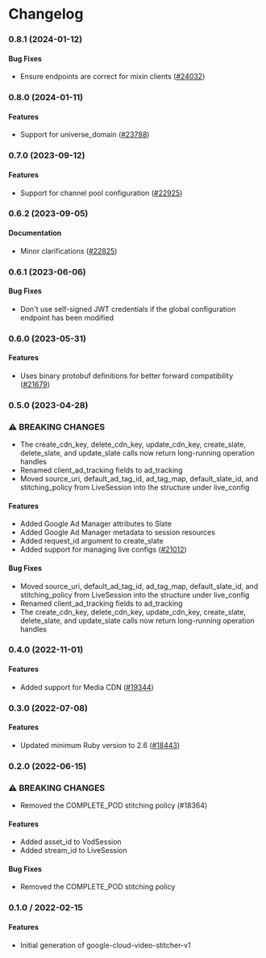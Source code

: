 # Changelog

### 0.8.1 (2024-01-12)

#### Bug Fixes

* Ensure endpoints are correct for mixin clients ([#24032](https://github.com/googleapis/google-cloud-ruby/issues/24032)) 

### 0.8.0 (2024-01-11)

#### Features

* Support for universe_domain ([#23788](https://github.com/googleapis/google-cloud-ruby/issues/23788)) 

### 0.7.0 (2023-09-12)

#### Features

* Support for channel pool configuration ([#22925](https://github.com/googleapis/google-cloud-ruby/issues/22925)) 

### 0.6.2 (2023-09-05)

#### Documentation

* Minor clarifications ([#22825](https://github.com/googleapis/google-cloud-ruby/issues/22825)) 

### 0.6.1 (2023-06-06)

#### Bug Fixes

* Don't use self-signed JWT credentials if the global configuration endpoint has been modified 

### 0.6.0 (2023-05-31)

#### Features

* Uses binary protobuf definitions for better forward compatibility ([#21679](https://github.com/googleapis/google-cloud-ruby/issues/21679)) 

### 0.5.0 (2023-04-28)

### ⚠ BREAKING CHANGES

* The create_cdn_key, delete_cdn_key, update_cdn_key, create_slate, delete_slate, and update_slate calls now return long-running operation handles
* Renamed client_ad_tracking fields to ad_tracking
* Moved source_uri, default_ad_tag_id, ad_tag_map, default_slate_id, and stitching_policy from LiveSession into the structure under live_config

#### Features

* Added Google Ad Manager attributes to Slate 
* Added Google Ad Manager metadata to session resources 
* Added request_id argument to create_slate 
* Added support for managing live configs ([#21012](https://github.com/googleapis/google-cloud-ruby/issues/21012)) 
#### Bug Fixes

* Moved source_uri, default_ad_tag_id, ad_tag_map, default_slate_id, and stitching_policy from LiveSession into the structure under live_config 
* Renamed client_ad_tracking fields to ad_tracking 
* The create_cdn_key, delete_cdn_key, update_cdn_key, create_slate, delete_slate, and update_slate calls now return long-running operation handles 

### 0.4.0 (2022-11-01)

#### Features

* Added support for Media CDN ([#19344](https://github.com/googleapis/google-cloud-ruby/issues/19344)) 

### 0.3.0 (2022-07-08)

#### Features

* Updated minimum Ruby version to 2.6 ([#18443](https://github.com/googleapis/google-cloud-ruby/issues/18443)) 

### 0.2.0 (2022-06-15)

### ⚠ BREAKING CHANGES

* Removed the COMPLETE_POD stitching policy (#18364)

#### Features

* Added asset_id to VodSession
* Added stream_id to LiveSession
#### Bug Fixes

* Removed the COMPLETE_POD stitching policy

### 0.1.0 / 2022-02-15

#### Features

* Initial generation of google-cloud-video-stitcher-v1
